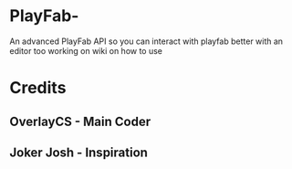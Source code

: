 # PlayFab-
An advanced PlayFab API so you can interact with playfab better with an editor too
working on wiki on how to use

# Credits

## OverlayCS - Main Coder
## Joker Josh - Inspiration
